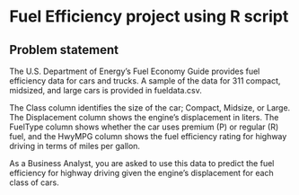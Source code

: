 # Fuel Efficiency project using R script

## Problem statement
The U.S. Department of Energy’s Fuel Economy Guide provides fuel efficiency data for cars and trucks. A sample of the data for 311 compact, midsized, and large cars is provided in fueldata.csv.

The Class column identifies the size of the car; Compact, Midsize, or Large. The Displacement column shows the engine’s displacement in liters. The FuelType column shows whether the car uses premium (P) or regular (R) fuel, and the HwyMPG column shows the fuel efficiency rating for highway driving in terms of miles per gallon.

As a Business Analyst, you are asked to use this data to predict the fuel efficiency for highway driving given the engine’s displacement for each class of cars.


